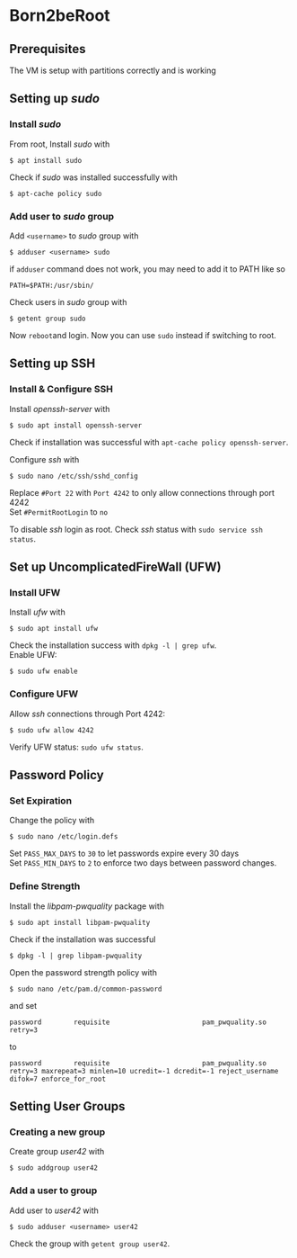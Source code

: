 # Born2beRoot

## Prerequisites
The VM is setup with partitions correctly and is working


## Setting up *sudo* 

### Install *sudo*
From root, Install *sudo* with
```
$ apt install sudo
```
Check if *sudo* was installed successfully with
```
$ apt-cache policy sudo
```

### Add user to *sudo* group
Add `<username>` to *sudo* group with
```
$ adduser <username> sudo  
```
if `adduser` command does not work, you may need to add it to PATH like so
```
PATH=$PATH:/usr/sbin/
```
Check users in *sudo* group with
```
$ getent group sudo  
```
Now `reboot`and login.
Now you can use `sudo` instead if switching to root. 

## Setting up SSH

### Install & Configure SSH
Install *openssh-server* with
```
$ sudo apt install openssh-server
```
Check if installation was successful with `apt-cache policy openssh-server`.

Configure *ssh* with
```
$ sudo nano /etc/ssh/sshd_config
```
Replace `#Port 22` with `Port 4242` to only allow connections through port 4242      
Set `#PermitRootLogin` to `no` 

To disable *ssh* login as root. 
Check *ssh* status with `sudo service ssh status`. 

## Set up UncomplicatedFireWall (UFW)

### Install UFW
Install *ufw* with
```
$ sudo apt install ufw
```
Check the installation success with `dpkg -l | grep ufw`.      
Enable UFW:
```
$ sudo ufw enable
```

### Configure UFW
Allow *ssh* connections through Port 4242:
```
$ sudo ufw allow 4242
```
Verify UFW status: `sudo ufw status`.

## Password Policy

### Set Expiration
Change the policy with
```
$ sudo nano /etc/login.defs
```
Set `PASS_MAX_DAYS` to `30` to let passwords expire every 30 days     
Set `PASS_MIN_DAYS` to `2` to enforce two days between password changes.     

### Define Strength
Install the *libpam-pwquality* package with
```
$ sudo apt install libpam-pwquality
```
Check if the installation was successful 
```
$ dpkg -l | grep libpam-pwquality
```
Open the password strength policy with
```
$ sudo nano /etc/pam.d/common-password
```
and set 
```
password        requisite                       pam_pwquality.so retry=3
```
to
```
password        requisite                       pam_pwquality.so retry=3 maxrepeat=3 minlen=10 ucredit=-1 dcredit=-1 reject_username difok=7 enforce_for_root
```

## Setting User Groups

### Creating a new group
Create group *user42* with
```
$ sudo addgroup user42
```

### Add a user to group
Add user to *user42* with
```
$ sudo adduser <username> user42
```
Check the group with `getent group user42`.

